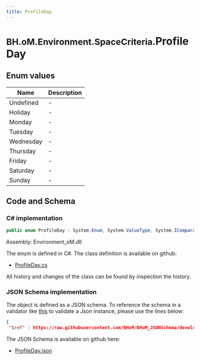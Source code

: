 ```yaml
---
title: ProfileDay
---
```


# <small>BH.oM.Environment.SpaceCriteria.</small>**ProfileDay**



## Enum values

| Name            | Description                                                    |
|-----------------|----------------------------------------------------------------|
| Undefined |  -  |
| Holiday |  -  |
| Monday |  -  |
| Tuesday |  -  |
| Wednesday |  -  |
| Thursday |  -  |
| Friday |  -  |
| Saturday |  -  |
| Sunday |  -  |


## Code and Schema

### C# implementation

``` C# title="C#"
public enum ProfileDay : System.Enum, System.ValueType, System.IComparable, System.ISpanFormattable, System.IFormattable, System.IConvertible
```

Assembly: Environment_oM.dll

The enum is defined in C#. The class definition is available on github:

- [ProfileDay.cs](https://github.com/BHoM/BHoM/blob/develop/Environment_oM/SpaceCriteria\Enums\ProfileDay.cs)

All history and changes of the class can be found by inspection the history.
### JSON Schema implementation

The object is defined as a JSON schema. To reference the schema in a validator like [this](https://www.jsonschemavalidator.net/) to validate a Json instance, please use the lines below:

``` json title="JSON Schema"
{
 "$ref" : https://raw.githubusercontent.com/BHoM/BHoM_JSONSchema/develop/Environment_oM/SpaceCriteria/ProfileDay.json}
```

The JSON Schema is available on github here:

- [ProfileDay.json](https://github.com/BHoM/BHoM_JSONSchema/blob/develop/Environment_oM/SpaceCriteria/ProfileDay.json)
